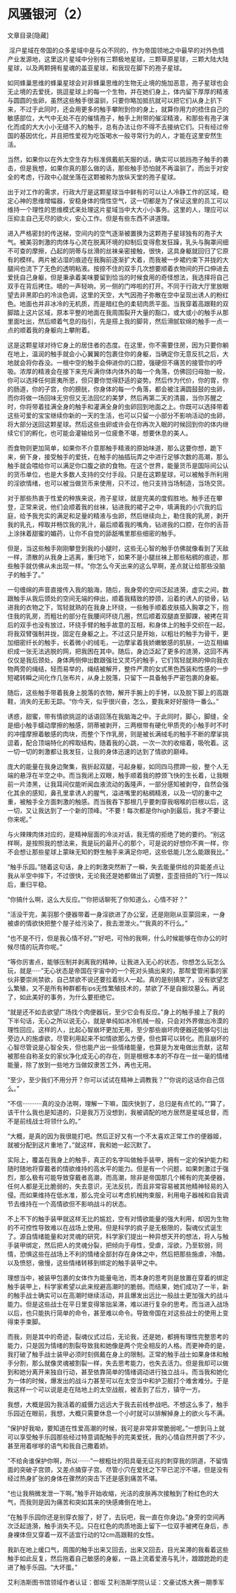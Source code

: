 # 风骚银河（2）

文章目录[隐藏] 

 淫户星域在帝国的众多星域中是与众不同的，作为帝国领地之中最早的对外色情产业发源地，这里这片星域中分别有三颗极地星球，三颗草原星球，三颗大陆大陆星球，以及两颗拥有星魂的盖亚星球，和我现在脚下的孢子星球。

如同蜂巢思维的蜂巢星球会对非蜂巢思维的生物无止境的施加恶意，孢子星球也会无止境的去爱抚，挑逗星球上的每一个生物，并在她们身上，体内留下厚厚的精液与圆圆的虫卵，虽然这些触手很温驯，只要你略加抵抗就可以把它们从身上扒下来，不过于此同时，还会用更多的触手攀附到你的身上，就算你用力的捂住自己的敏感部位，大气中无处不在的催情孢子，触手上附带的催淫精液，和那些有孢子演化而成的大大小小无缝不入的触手，总有办法让你不得不去接纳它们。只有经过帝国的基因优化，并且把性爱视为吃饭喝水一般寻常行为的人，才能在这里安然生活。

当然，如果你以在外太空生存为标准佩戴航天服的话，确实可以抵挡孢子触手的袭击，但是我想，如果你真的那么做的话，那些触手恐怕就不再温驯了。而出于对安全的考虑，行政中心就坐落在这颗被称为放纵天堂的孢子星球。

出于对工作的需求，行政大厅是这颗星球当中鲜有的可以让人冷静工作的区域，稳定心神的思维增幅器，安稳身体的惰性空气，这一切都是为了保证这里的员工可以维持一个理性的思维模式来处理这片星域当中大大小小事务。这里的人，理应可以压抑主自己无尽的欲火，安心工作。但是有些东西不讲道理。

进入严格密封的传送梯，空间内的空气逐渐被置换为这颗孢子星球独有的孢子大气。被美羽刺激的肉体与心灵在脱离环境的抑制后变得愈发狂躁，乳头与胸罩间细不可查的摩擦，凸起的阴蒂与丝滑的丝袜亲密接触，很快，这具身躯就回归了它原有的模样。两片被沾湿的痕迹在我胸前逐渐扩大着，而我被一步裙约束下并拢的大腿间也流下了无色的透明粘液。按捺不住的双手几次想要顺着衣物间的开口伸进去爱抚自己身躯，但是秉承着美味要留到恰当的时候食用的奇怪想法，我选择将自己双手在背后拷住。嘀的一声轻响，另一侧的门哗啦的打开。不同于行政大厅里放眼望去非黑即白的冷淡色调，这里的天空，大气因孢子弥散在空中呈现出诱人的粉红色。地面也并非冰冷的无机质，而是暗红色的柔韧肉质平面。当我穿着高跟鞋的双脚踏上这片区域，原本平整的地面在我周围裂开大量的豁口，或大或小的触手从那里面吐出，然后顺着气息的指引，先是搭上我的脚背，然后滑腻软绵的触手一点一点的顺着我的身躯向上攀附着。

这是这颗星球对待它身上的居住者的态度。在这里，你不需要住房，因为只要你躺在地上，温润的触手就会小心翼翼的包裹住你的身躯，当确定你无意反抗之后，大地就会将你吞没。一根中空的触手会伸进你的口腔，强硬但不痛苦的接管你的呼吸。浓厚的精液会在接下来充斥满你体内体外的每一个角落，仿佛回归母胎一般，你可以选择任何匪夷所思，但只要你觉得舒适的姿势。然后作为代价，你的胃，你的肠道，你的子宫，你的膀胱，你身体的每一个角落，都会被注满圆鼓鼓的虫卵，而你将做一场回味无穷但又无法回忆的美梦，然后再第二天的清晨，当你苏醒之时，你将带着挂满全身的触手和灌满全身的虫卵回到地面之上。你既可以选择带着这些可爱的宝宝继续你新的一天的生活，也可以只留一小部分不影响活动的虫卵，将大部分送回这颗星球。然后这些虫卵或许会在你再次入眠的时候回到你的体内继续它们的孵化，也可能会灌输给另一位疲惫不堪，想要休息的美人。

而食物则更加简单，如果你不介意那触手精液的原始味道，那么这要你想，跪下来，俯下身，接受触手的爱抚，在触手的抽插玩弄之中进行足够次数的高潮，那么触手就会喂给你可以满足你口腹之欲的食物。在这个世界，能量货币是国际间公认的货币单位，也是大多数人支持的交付手段。只是在这颗星球，可以被触手所利用的淫欲情绪，也可以被当做货币来使用，只不过，他只支持当场制造，当场交货。

对于那些热衷于性爱的种族来说，孢子星球，就是完美的度假胜地。触手还在攀登，正常来说，他们会顺着我的丝袜，钻进我的裙子之中，填满我的小穴我的后庭，给予我充实的满足和足量的精液与虫卵，然后继续向上，勒住我的乳房，剥开我的乳孔，榨取并畅饮我的乳汁，最后顺着我的嘴角，钻进我的口腔，在你的舌苔上涂抹着甜蜜的媚药，让你不自觉的舔舐嘴里那些细密的触手。

但是，当这些触手刚刚攀登到我的小腿时，这些无心智的触手仿佛就像看到了天敌一样，溃散的从我身上逃离，重归地下，如果不是小腿丝袜上那些粘稠的痕迹，那些触手就仿佛从未出现一样。“你怎么今天出来的这么早啊，差点就让给那些没脑子的触手了。”

一句缠绵的声音直接传入我的脑海，随后，我身旁的空间泛起涟漪，虚实之间，数跟触手从我后颈处的空间无端的伸出，顺着我精致的脖颈，沿着的诱人的锁骨，钻进我的衣物之下，驾轻就熟的在我身上环绕，一些触手顺着皮肤插入胸罩之下，抱住我的乳房，而粗壮的部分在我腰间环绕几圈，然后顺着双腿直至脚踝，被拷在背后的双手也没有放过，环绕手臂的触手故意的互相，和身体上的触手交织在一起，将我双臂强制并拢，固定在身躯之上。不过这只是开始，以粗壮的触手为骨干，更加细密纤长的触手，长着微小的绒毛，一边摩挲着我娇嫩敏感的肌肤，一边互相编织成一张无法逃脱的网，把我困在其中。随后，身边泛起了更多的涟漪，这回不再仅仅是我后颈处，身体两侧伸出数跟强壮又灵巧的触手，它们驾轻就熟的伸向我衣物两旁的绳结，轻而易举的，绳结被解开，整件严肃的女式黑色西装和性感的一步短裙转瞬之间化作几张布片，从身上脱落，只留下一具备触手严密包裹的身躯。

随后，这些触手带着我身上脱落的衣物，解开手腕上的手铐，以及脱下脚上的高跟鞋，消失的无影无踪。“你今天，似乎很兴奋，怎么，要我来好好服侍一番么。”

诱惑，甜蜜，带有情欲挑逗的话语回荡在我脑海之中。于此同时，脚心，脚缝，全是细小触手蠕动摩擦的触感，阴蒂被剥开，三两根带有硬化甲质壳的小触手时不时的冲撞摩擦着敏感的肉块，而整个下作乳房，则是被长满绒毛的触手不断的摩挲挑逗着，配合顶端特化的榨取结构，随着我的心跳，一次一次的收缩着，吸吮着。这一切一切的刺激都让我发狂，让我的身体迅速的达到了情欲的巅峰。

庞大的能量在我身边聚集，我折起双腿，弓起身躯，如同四马攒蹄一般，整个人无端的悬浮在半空之中。而当我闭上双眼，触手顺着我的脖颈飞快的生长着，让我眼前一片漆黑，让我耳间仅能听闻血液流动的轰隆声，一部分感知被剥夺，自然会强化其余的感知，鼻孔里拿诱人的腥气，溢进嘴里的粘稠精液，以及一切的重中之重，被触手全方面刺激的触感。而当我吞下那根几乎要刺穿我咽喉的巨根以后，这一切，又让我达到了一个新的顶峰。“不要！每次都是你high到最后，我才不要让你来呢。”

与火辣辣肉体对应的，是精神层面的冷淡对话，我无情的拒绝了她的要约。“别这样啊，是按照我的想法来，我是玩的最开心的那个，可是说的好想你不爽一样，你不会想让那些星球上蒙昧无知的野生触手来满足你吧，这些低能儿怎么能跟我比。”

“触手乐园。”随着这句话，身上的刺激突然断了一瞬，失去能量供给的异能差点让我从半空中摔下，不过很快，无论我还是她都做出了调整，歪歪扭扭的飞行一阵以后，重归平稳。

“你搞什么啊，这么大反应。”“你把话聊死了你知道么，心情不好？”

“活没干完，美羽那个便器带着一身淫欲进了办公室，还是刚刚从亚蒙回来，一身被虐的情欲快把整个屋子给污染了，我去泄泄火。”“我真的不行么。”

“也不是不行，但是我心情不好。”“好吧，可怜的我啊，什么时候能够在你办公的时候尽情的玩弄你呢。”

“等你厉害点，能够压制并剥离我的精神，让我进入无心的状态，你想怎么玩怎么玩，就是·····”无心状态是帝国在宇宙中的一个死对头搞出来的，那帮爱管闲事的家伙非要崇尚禁欲，自己禁欲不说还要拉着别人一起。真的是别搞笑了，没有欲望怎么繁殖，又不是所有种群都有ips无性繁殖技术的，禁欲了不是自掘坟墓么。再说了，如此美好的事务，为什么要拒绝它。

“就是还不如去欲望广场找个肉便器玩，至少它会有反应。”身上的触手接上了我的下半句话，无心之所以说无心，就是单纯如冰冷机械一般，只会对外界做出冷漠的理性回应。这样的人，比起心智崩坏更加无用，至少那些崩坏肉便器还能够勾引出旁边人的施虐欲，尽管利用起来不如情欲那么方便，但也算可以转化。而且崩坏的心智尽管说是心智全失，但也能产出一些情绪能量，也算是为发电做出贡献，这帮被那些自称圣女的家伙净化成无心的存在，则是根根本本的不存在一丝一毫的情绪能量，除了放到一些地方当做奴隶苦工外，再也无用。

“至少，至少我们不用分开？你可以试试在精神上调教我？”“你说的这话你自己信么。”

“不信···········真的没办法啊，理解一下嘛，国庆快到了，总归是有点忙的。”“算了，该干什么我也是知道的，只是我万万没想到，我被调配的地方居然是星域总督，而不是前线战士将领什么的。”

“大概，是真的因为我很能打吧。然后正好又有一个不太喜欢正常工作的便器姬，就被分配到这片重地了。”就这样，我和她一起沉默了。

实际上，覆盖在我身上的触手，真正的名字叫做触手装甲，拥有一定的保护能力和随时随地将穿戴者的情欲维持的高水平的能力。但是有一个问题，如果刺激过于强烈，那么极有可能导致穿戴者高潮，而高潮，除非是帝国那几个稀有的完美便器，任何人都是无比脆弱的，失去意识，无法反抗，而且非常容易被其他精神轻易的入侵。而如果维持在低水准，那么完全可以考虑机械拘束服，利用电子器械和自我调节去维持在一个高情欲但不影响战斗的状态。

不上不下的触手装甲就这样无比的尴尬，空有对情欲能量的强大利用，却因为生物的不可控性导致难以在战场上使用。但是科学的疯子是无极限的，裂魂仪式诞生了。源自情绪能量和对灵魂的研究，科学家们提出一种异想天开的想法，将人与触手装甲绑定，然后把人的灵魂分裂，把倾向于母性，受虐，淫欲，乃至软弱，同情，恐惧这些在战场上不利的情绪全部封存在身体之中，然后把那些施虐，冷酷，以及愤怒，傲慢，这些情绪转移到绑定的触手装甲之中。

理想当中，被装甲包裹的女体作为能量电池，而本身的思考则是放置在穿着的绑定触手装甲上，科学家希望以此来规避高潮时的脆弱。而结果，她们成功了一半，新的触手战士确实可以在高潮时继续活动，并且爆发出远比一般战士更加强大的战斗能力。但是这些战士在平日里变得笨拙呆滞，难以进行复杂的思考。而当进入战场以后，也只能执行简单的命令，甚至难以命令。导致帝国在对这些战士的使用上变得束手束脚。

而我，则是其中的奇迹，裂魂仪式过后，无论我，还是她，都拥有理性完整思考的能力，只是因为情绪的割裂导致我和她像是两个完全相反的人格。而更神奇的是，我打破了触手战士装甲必须时刻佩戴在身上的限制。正常的触手战士如果身体和触手分割，那么就像灵魂被割裂一样，失去思考能力，也失去活力。但是我却可以做到和她分离开来独自行动，甚至依靠简单的情绪调动进行独立战斗。而当我和她化为一体的时候，爆发出的战斗力甚至可以在太空当中和护卫舰打个难舍难分。于是我这样一个可以说是走在陆地上的太空战舰，被丢到了后方，镇守一方。

我想，大概是因为我活着的威慑力远远大于我去前线参战吧。不想这么多了，触手乐园近在眼前，我想，大概只需要休息一个小时就可以排解掉身上的欲火与不满。

“保护好我呦，要知道在性爱高潮的时候，我可是非常非常脆弱呢。”一想到马上就可以享受触手乐园那些经过特意调配触手的完美爱抚，我的心情自然开朗了不少，甚至用着嗲嗲的语气和我自己撒着娇。

“不给肏谁保护你啊，所以·······”一根粗壮的阳具毫无征兆的刺穿我的阴道，不留情面的突破子宫颈，又差点捅穿子宫。尽管小穴在爱抚之下早已泥泞不堪，但是没有经过热身扩张的身体在骤然的突击下还是感到痛苦不堪。

“也让我稍微发泄一下啊。”触手开始收缩，光洁的皮肤再次接触到了粉红色的大气，而我则是因为痛苦和突如其来的快感瘫倒在地上。

“在触手乐园你还是别穿衣服了，好了，去玩吧，我一直在你身边。”身旁的空间再次泛起涟漪，触手消失不见。只在红色的肉质地面上留下一位双手被拷在身后，赤身裸体但又穿着一双不适宜行动的12cm高跟鞋的女性。

我趴在地上缓口气，周围的触手出来又回去，出来又回去，目光呆滞的我看着这些触手如此反复，然后拖着自己敏感的身躯，一路上流着爱液与乳汁，踉踉跄跄的走进了触手乐园。“大坏蛋。”

艾利浩斯图书馆领域作者认证：御坂
艾利浩斯学院认证：文豪试炼大赛一期季军